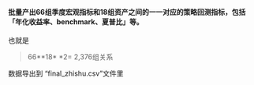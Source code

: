 

#### 批量产出66组季度宏观指标和18组资产之间的一一对应的策略回测指标，包括「年化收益率、benchmark、夏普比」等。
也就是
>66**18* *2= 2,376‬组关系

数据导出到 “final_zhishu.csv”文件里
